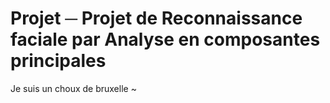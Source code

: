Projet ─ Projet de Reconnaissance faciale par Analyse en composantes principales
================================================================================

Je suis un choux de bruxelle ~

